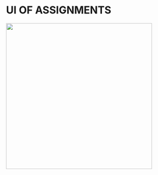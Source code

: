 <h1>UI OF ASSIGNMENTS</h1>

<img width="400" src="https://github.com/user-attachments/assets/5091091c-707d-488d-a311-97debbca0237"/>
